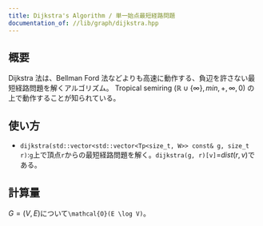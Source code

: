 ```yaml
---
title: Dijkstra's Algorithm / 単一始点最短経路問題
documentation_of: //lib/graph/dijkstra.hpp
---
```


## 概要
Dijkstra 法は、Bellman Ford 法などよりも高速に動作する、負辺を許さない最短経路問題を解くアルゴリズム。
Tropical semiring ($\mathbb{R} \cup{\{\infty \}}, min, +, \infty, 0$) の上で動作することが知られている。

## 使い方
- `dijkstra(std::vector<std::vector<Tp<size_t, W>> const& g, size_t r)`:`g`上で頂点`r`からの最短経路問題を解く。`dijkstra(g, r)[v]`=$dist(r, v)$である。

## 計算量
$G=(V,E)$について`\mathcal{O}(E \log V)`。
